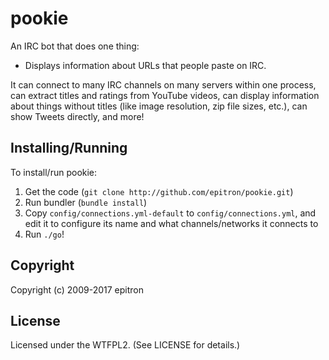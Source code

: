 # pookie

An IRC bot that does one thing:

* Displays information about URLs that people paste on IRC.

It can connect to many IRC channels on many servers within one process, can extract titles and ratings from YouTube videos, can display information about things without titles (like image resolution, zip file sizes, etc.), can show Tweets directly, and more!
 
## Installing/Running

To install/run pookie:

1. Get the code (`git clone http://github.com/epitron/pookie.git`)
2. Run bundler (`bundle install`)
3. Copy `config/connections.yml-default` to `config/connections.yml`, and edit it to configure its name and what channels/networks it connects to
4. Run `./go`!
  
## Copyright

Copyright (c) 2009-2017 epitron

## License

Licensed under the WTFPL2. (See LICENSE for details.)

